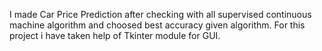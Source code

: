 I made Car Price Prediction after checking with all supervised continuous machine algorithm and choosed best accuracy given algorithm. 
For this project i have taken help of Tkinter module for GUI.
